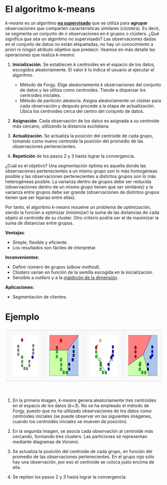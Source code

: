 # **El algoritmo k-means**

_k-means_ es un algoritmo [**no supervisado**](https://es.wikipedia.org/wiki/Aprendizaje_no_supervisado) que se utiliza para **agrupar** observaciones que comparten características similares (clústers). Es decir, se segmenta un conjunto de _n_ observaciones en _k_ grupos o clústers. ¿Qué significa que sea un algoritmo no supervisado? Las observaciones dadas en el conjunto de datos no están etiquetadas, no hay un conocimiento a priori ni ningún atributo objetivo que predecir. Veamos en más detalle las operaciones que realiza _k-means_:

1. **Inicialización**. Se establecen _k_ centroides en el espacio de los datos, escogidos aleatoriamente. El valor _k_ lo indica el usuario al ejecutar el algoritmo. 

    - Método de Forgy. Elige aleatoriamente _k_ observaciones del conjunto de datos y las utiliza como centroides. Tiende a dispersar los centroides iniciales.
    - Método de partición aleatoria. Asigna aleatoriamente un clúster para cada observación y después procede a la etapa de actualización. Ubica los centroides cerca del               centro del conjunto de datos.

2. **Asignación**. Cada observación de los datos es asignada a su centroide más cercano, utilizando la distancia euclidiana.

3. **Actualización**. Se actualiza la posición del centroide de cada grupo, tomando como nuevo centroide la posición del promedio de las observaciones pertenecientes.

4. **Repetición** de los pasos 2 y 3 hasta lograr la convergencia.

¿Cuál es el objetivo? Una segmentación óptima es aquella donde las observaciones pertenecientes a un mismo grupo son lo más homogéneas posible y las observaciones pertenecientes a distintos grupos son lo más heterogéneas posible. La varianza dentro de grupos debe ser reducida (observaciones dentro de un mismo grupo tienen que ser similares) y la varianza entre grupos debe ser grande (observaciones de distintos grupos tienen que ser lejanas entre ellas). 

Por tanto, el algoritmo _k-means_ resuelve un problema de optimización, siendo la función a optimizar (minimizar) la suma de las distancias de cada objeto al centroide de su cluster. Otro criterio podría ser el de maximizar la suma de distancias entre grupos.

**Ventajas**: 
- Simple, flexible y eficiente. 
- Los resultados son fáciles de interpretar.

**Inconvenientes**: 
- Definir número de grupos (_elbow method_). 
- Clústers varían en función de la semilla escogida en la inicialización. 
- Sensible a _outliers_ y a la [maldición de la dimensión](https://es.wikipedia.org/wiki/Maldici%C3%B3n_de_la_dimensi%C3%B3n).

**Aplicaciones**:
- Segmentación de clientes.

# **Ejemplo**

<p align="center">
<img src='kmeans_ejemplo.PNG' height="175" /></a>
</p>

<br />

1. En la primera imagen, _k-means_ genera aleatoriamente tres centroides en el espacio de los datos (_k=3_). No se ha empleado el método de Forgy, puesto que no ha utilizado observaciones de los datos como centroides iniciales (se puede observar en las siguientes imágenes, cuando los centroides iniciales se mueven de posición).

2. En la segunda imagen, se asocia cada observación al centroide más cercando, formando tres clusters. Las particiones se representan mediante diagramas de Voronoi.

3. Se actualiza la posición del centroide de cada grupo, en función del promedio de las observaciones pertenecientes. En el grupo rojo sólo hay una observación, por eso el centroide se coloca justo encima de ella.

4. Se repiten los pasos 2 y 3 hasta lograr la convergencia.
